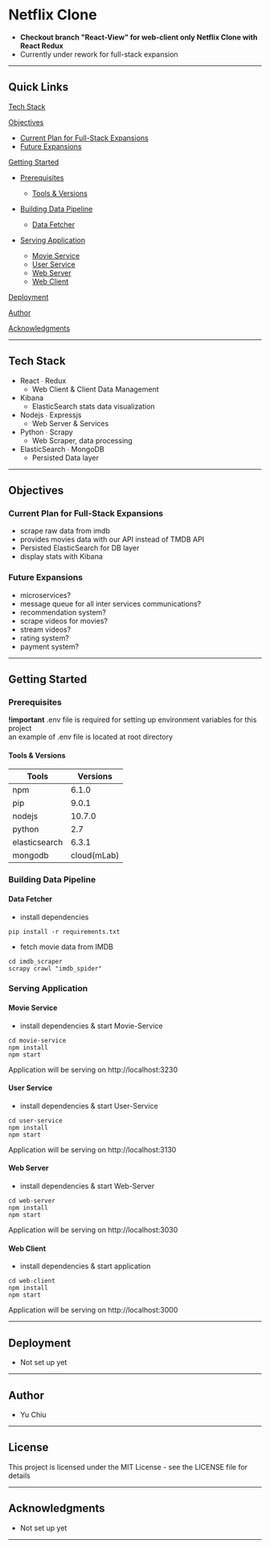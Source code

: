 # Netflix Clone

- **Checkout branch "React-View" for web-client only Netflix Clone with React Redux**
- Currently under rework for full-stack expansion

---

## Quick Links

[Tech Stack](#tech-stack)

[Objectives](#objectives)

- [Current Plan for Full-Stack Expansions](#current-plan-for-full-stack-expansions)
- [Future Expansions](#future-expansions)

[Getting Started](#getting-started)

- [Prerequisites](#prerequisites)

  - [Tools & Versions](#tools-&-versions)

- [Building Data Pipeline](#building-data-pipeline)

  - [Data Fetcher](#data-fetcher)

- [Serving Application](#serving-application)

  - [Movie Service](#movie-service)
  - [User Service](#user-service)
  - [Web Server](#web-server)
  - [Web Client](#web-client)

[Deployment](#deployment)

[Author](#author)

[Acknowledgments](#acknowledgments)

---

## Tech Stack

- React ∙ Redux
  - Web Client & Client Data Management
- Kibana
  - ElasticSearch stats data visualization
- Nodejs ∙ Expressjs
  - Web Server & Services
- Python ∙ Scrapy
  - Web Scraper, data processing
- ElasticSearch ∙ MongoDB
  - Persisted Data layer

---

## Objectives

### Current Plan for Full-Stack Expansions

- scrape raw data from imdb
- provides movies data with our API instead of TMDB API
- Persisted ElasticSearch for DB layer
- display stats with Kibana

### Future Expansions

- microservices?
- message queue for all inter services communications?
- recommendation system?
- scrape videos for movies?
- stream videos?
- rating system?
- payment system?

---

## Getting Started

### Prerequisites

**!important** .env file is required for setting up environment variables for this project  
 an example of .env file is located at root directory

#### Tools & Versions

| Tools         | Versions    |
| ------------- | ----------- |
| npm           | 6.1.0       |
| pip           | 9.0.1       |
| nodejs        | 10.7.0      |
| python        | 2.7         |
| elasticsearch | 6.3.1       |
| mongodb       | cloud(mLab) |

### Building Data Pipeline

#### Data Fetcher

- install dependencies

```terminal
pip install -r requirements.txt
```

- fetch movie data from IMDB

```terminal
cd imdb_scraper
scrapy crawl "imdb_spider"
```

### Serving Application

#### Movie Service

- install dependencies & start Movie-Service

```terminal
cd movie-service
npm install
npm start
```

Application will be serving on http://localhost:3230

#### User Service

- install dependencies & start User-Service

```terminal
cd user-service
npm install
npm start
```

Application will be serving on http://localhost:3130

#### Web Server

- install dependencies & start Web-Server

```terminal
cd web-server
npm install
npm start
```

Application will be serving on http://localhost:3030

#### Web Client

- install dependencies & start application

```terminal
cd web-client
npm install
npm start
```

Application will be serving on http://localhost:3000

---

## Deployment

- Not set up yet

---

## Author

- Yu Chiu

---

## License

This project is licensed under the MIT License - see the LICENSE file for details

---

## Acknowledgments

- Not set up yet

---

